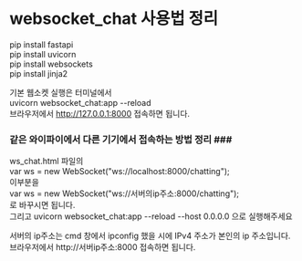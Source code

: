 # websocket_chat 사용법 정리

pip install fastapi<br>
pip install uvicorn<br>
pip install websockets<br>
pip install jinja2<br>

기본 웹소켓 실행은 터미널에서<br>
uvicorn websocket_chat:app --reload <br>
브라우저에서 http://127.0.0.1:8000 접속하면 됩니다.


### 같은 와이파이에서 다른 기기에서 접속하는 방법 정리 ### <br>

ws_chat.html 파일의  
var ws = new WebSocket("ws://localhost:8000/chatting");  
이부분을  
var ws = new WebSocket("ws://서버의ip주소:8000/chatting");  
로 바꾸시면 됩니다.  
그리고 uvicorn websocket_chat:app --reload --host 0.0.0.0  으로 실행해주세요  

서버의 ip주소는 cmd 창에서 ipconfig 했을 시에 IPv4 주소가 본인의 ip 주소입니다.  
브라우저에서 http://서버ip주소:8000 접속하면 됩니다.

